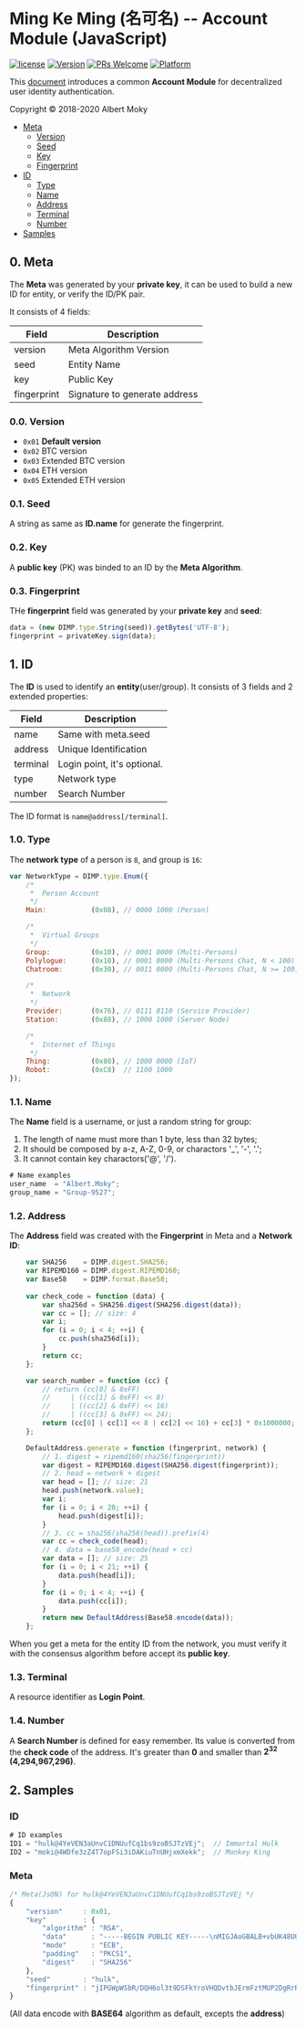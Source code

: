 # Ming Ke Ming (名可名) -- Account Module (JavaScript)

[![license](https://img.shields.io/github/license/mashape/apistatus.svg)](https://github.com/dimchat/mkm-js/blob/master/LICENSE)
[![Version](https://img.shields.io/badge/alpha-0.1.0-red.svg)](https://github.com/dimchat/mkm-js/archive/master.zip)
[![PRs Welcome](https://img.shields.io/badge/PRs-welcome-brightgreen.svg)](https://github.com/dimchat/mkm-js/pulls)
[![Platform](https://img.shields.io/badge/Platform-ECMAScript%205.1-brightgreen.svg)](https://github.com/dimchat/mkm-js/wiki)

This [document](https://github.com/moky/DIMP/blob/master/MingKeMing-Identity.md) introduces a common **Account Module** for decentralized user identity authentication.

Copyright &copy; 2018-2020 Albert Moky

- [Meta](#meta)
    - [Version](#meta-version)
    - [Seed](#meta-seed)
    - [Key](#meta-key)
    - [Fingerprint](#meta-fingerprint)
- [ID](#id)
    - [Type](#id-type)
    - [Name](#id-name)
    - [Address](#id-address)
    - [Terminal](#id-terminal)
    - [Number](#id-number)
- [Samples](#samples)

## <span id="meta">0. Meta</span>

The **Meta** was generated by your **private key**, it can be used to build a new ID for entity, or verify the ID/PK pair.

It consists of 4 fields:

| Field       | Description                   |
| ----------- | ----------------------------- |
| version     | Meta Algorithm Version        |
| seed        | Entity Name                   |
| key         | Public Key                    |
| fingerprint | Signature to generate address |

### <span id="meta-version">0.0. Version</span>

* ```0x01``` **Default version**
* ```0x02``` BTC version
* ```0x03``` Extended BTC version
* ```0x04``` ETH version
* ```0x05``` Extended ETH version

### <span id="meta-seed">0.1. Seed</span>

A string as same as **ID.name** for generate the fingerprint.

### <span id="meta-key">0.2. Key</span>

A **public key** (PK) was binded to an ID by the **Meta Algorithm**.

### <span id="meta-fingerprint">0.3. Fingerprint</span>

THe **fingerprint** field was generated by your **private key** and **seed**:

````javascript
data = (new DIMP.type.String(seed)).getBytes('UTF-8');
fingerprint = privateKey.sign(data);
````

## <span id="id">1. ID</span>
The **ID** is used to identify an **entity**(user/group). It consists of 3 fields and 2 extended properties:

| Field       | Description                   |
| ----------- | ----------------------------- |
| name        | Same with meta.seed           |
| address     | Unique Identification         |
| terminal    | Login point, it's optional.   |
| type        | Network type                  |
| number      | Search Number                 |

The ID format is ```name@address[/terminal]```.

### <span id="id-type">1.0. Type</span>

The **network type** of a person is ```8```, and group is ```16```:

```javascript
var NetworkType = DIMP.type.Enum({
    /*
     *  Person Account
     */
    Main:           (0x08), // 0000 1000 (Person)

    /*
     *  Virtual Groups
     */
    Group:          (0x10), // 0001 0000 (Multi-Persons)
    Polylogue:      (0x10), // 0001 0000 (Multi-Persons Chat, N < 100)
    Chatroom:       (0x30), // 0011 0000 (Multi-Persons Chat, N >= 100)

    /*
     *  Network
     */
    Provider:       (0x76), // 0111 0110 (Service Provider)
    Station:        (0x88), // 1000 1000 (Server Node)

    /*
     *  Internet of Things
     */
    Thing:          (0x80), // 1000 0000 (IoT)
    Robot:          (0xC8)  // 1100 1000
});
```

### <span id="id-name">1.1. Name</span>
The **Name** field is a username, or just a random string for group:

1. The length of name must more than 1 byte, less than 32 bytes;
2. It should be composed by a-z, A-Z, 0-9, or charactors '_', '-', '.';
3. It cannot contain key charactors('@', '/').

```javascript
# Name examples
user_name  = "Albert.Moky";
group_name = "Group-9527";
```

### <span id="id-address">1.2. Address</span>

The **Address** field was created with the **Fingerprint** in Meta and a **Network ID**:

```javascript
    var SHA256    = DIMP.digest.SHA256;
    var RIPEMD160 = DIMP.digest.RIPEMD160;
    var Base58    = DIMP.format.Base58;
    
    var check_code = function (data) {
        var sha256d = SHA256.digest(SHA256.digest(data));
        var cc = []; // size: 4
        var i;
        for (i = 0; i < 4; ++i) {
            cc.push(sha256d[i]);
        }
        return cc;
    };

    var search_number = function (cc) {
        // return (cc[0] & 0xFF)
        //     | ((cc[1] & 0xFF) << 8)
        //     | ((cc[2] & 0xFF) << 16)
        //     | ((cc[3] & 0xFF) << 24);
        return (cc[0] | cc[1] << 8 | cc[2] << 16) + cc[3] * 0x1000000;
    };

    DefaultAddress.generate = function (fingerprint, network) {
        // 1. digest = ripemd160(sha256(fingerprint))
        var digest = RIPEMD160.digest(SHA256.digest(fingerprint));
        // 2. head = network + digest
        var head = []; // size: 21
        head.push(network.value);
        var i;
        for (i = 0; i < 20; ++i) {
            head.push(digest[i]);
        }
        // 3. cc = sha256(sha256(head)).prefix(4)
        var cc = check_code(head);
        // 4. data = base58_encode(head + cc)
        var data = []; // size: 25
        for (i = 0; i < 21; ++i) {
            data.push(head[i]);
        }
        for (i = 0; i < 4; ++i) {
            data.push(cc[i]);
        }
        return new DefaultAddress(Base58.encode(data));
    };
```

When you get a meta for the entity ID from the network,
you must verify it with the consensus algorithm before accept its **public key**.

### <span id="id-terminal">1.3. Terminal</span>

A resource identifier as **Login Point**.

### <span id="id-number">1.4. Number</span>

A **Search Number** is defined for easy remember. Its value is converted from the **check code** of the address. It's greater than **0** and smaller than **2<sup>32</sup> (4,294,967,296)**.

## <span id="samples">2. Samples</span>

### ID

```javascript
# ID examples
ID1 = "hulk@4YeVEN3aUnvC1DNUufCq1bs9zoBSJTzVEj";  // Immortal Hulk
ID2 = "moki@4WDfe3zZ4T7opFSi3iDAKiuTnUHjxmXekk";  // Monkey King
```

### Meta

```javascript
/* Meta(JsON) for hulk@4YeVEN3aUnvC1DNUufCq1bs9zoBSJTzVEj */
{
    "version"     : 0x01,
    "key"         : {
        "algorithm" : "RSA",
        "data"      : "-----BEGIN PUBLIC KEY-----\nMIGJAoGBALB+vbUK48UU9rjlgnohQowME+3JtTb2hLPqtatVOW364/EKFq0/PSdnZVE9V2Zq+pbX7dj3nCS4pWnYf40ELH8wuDm0Tc4jQ70v4LgAcdy3JGTnWUGiCsY+0Z8kNzRkm3FJid592FL7ryzfvIzB9bjg8U2JqlyCVAyUYEnKv4lDAgMBAAE=\n-----END PUBLIC KEY-----",
        "mode"      : "ECB",
        "padding"   : "PKCS1",
        "digest"    : "SHA256"
    },
    "seed"        : "hulk",
    "fingerprint" : "jIPGWpWSbR/DQH6ol3t9DSFkYroVHQDvtbJErmFztMUP2DgRrRSNWuoKY5Y26qL38wfXJQXjYiWqNWKQmQe/gK8M8NkU7lRwm+2nh9wSBYV6Q4WXsCboKbnM0+HVn9Vdfp21hMMGrxTX1pBPRbi0567ZjNQC8ffdW2WvQSoec2I="
}
```

(All data encode with **BASE64** algorithm as default, excepts the **address**)
